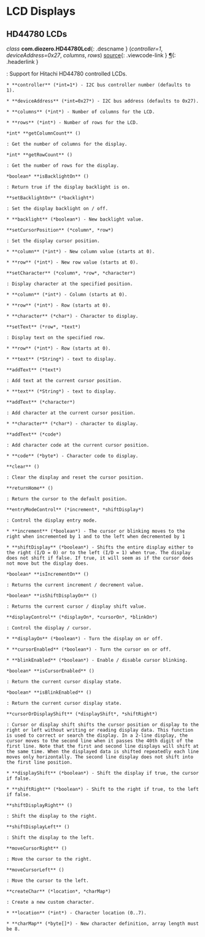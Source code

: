 # LCD Displays

## HD44780 LCDs

*class* **com.diozero.HD44780Lcd**{: .descname } (*controller=1*, *deviceAddress=0x27*, *columns*, *rows*) [source](https://github.com/mattjlewis/diozero/blob/master/diozero-core/src/main/java/com/diozero/HD44780Lcd.java){: .viewcode-link } [&para;](LCDDisplays.md#hd44780-lcd "Permalink to this definition"){: .headerlink }

: Support for Hitachi HD44780 controlled LCDs.

    * **controller** (*int=1*) - I2C bus controller number (defaults to 1).
    
    * **deviceAddress** (*int=0x27*) - I2C bus address (defaults to 0x27).
    
    * **columns** (*int*) - Number of columns for the LCD.
    
    * **rows** (*int*) - Number of rows for the LCD.
    
    *int* **getColumnCount** ()
    
    : Get the number of columns for the display.
    
    *int* **getRowCount** ()
    
    : Get the number of rows for the display.
    
    *boolean* **isBacklightOn** ()
    
    : Return true if the display backlight is on.
    
    **setBacklightOn** (*backlight*)
    
    : Set the display backlight on / off.
    
    * **backlight** (*boolean*) - New backlight value.
    
    **setCursorPosition** (*column*, *row*)
    
    : Set the display cursor position.
    
    * **column** (*int*) - New column value (starts at 0).
    
    * **row** (*int*) - New row value (starts at 0).
    
    **setCharacter** (*column*, *row*, *character*)
    
    : Display character at the specified position.
    
    * **column** (*int*) - Column (starts at 0).
    
    * **row** (*int*) - Row (starts at 0).
    
    * **character** (*char*) - Character to display.
    
    **setText** (*row*, *text*)
    
    : Display text on the specified row.
    
    * **row** (*int*) - Row (starts at 0).
    
    * **text** (*String*) - text to display.
    
    **addText** (*text*)
    
    : Add text at the current cursor position.
    
    * **text** (*String*) - text to display.
    
    **addText** (*character*)
    
    : Add character at the current cursor position.
    
    * **character** (*char*) - character to display.
    
    **addText** (*code*)
    
    : Add character code at the current cursor position.
    
    * **code** (*byte*) - Character code to display.
    
    **clear** ()
    
    : Clear the display and reset the cursor position.
    
    **returnHome** ()
    
    : Return the cursor to the default position.
    
    **entryModeControl** (*increment*, *shiftDisplay*)
    
    : Control the display entry mode.
    
    * **increment** (*boolean*) - The cursor or blinking moves to the right when incremented by 1 and to the left when decremented by 1
    
    * **shiftDisplay** (*boolean*) - Shifts the entire display either to the right (I/D = 0) or to the left (I/D = 1) when true. The display does not shift if false. If true, it will seem as if the cursor does not move but the display does.
    
    *boolean* **isIncrementOn** ()
    
    : Returns the current increment / decrement value.
    
    *boolean* **isShiftDisplayOn** ()
    
    : Returns the current cursor / display shift value.
    
    **displayControl** (*displayOn*, *cursorOn*, *blinkOn*)
    
    : Control the display / cursor.
    
    * **displayOn** (*boolean*) - Turn the display on or off.
    
    * **cursorEnabled** (*boolean*) - Turn the cursor on or off.
    
    * **blinkEnabled** (*boolean*) - Enable / disable cursor blinking.
    
    *boolean* **isCursorEnabled** ()
    
    : Return the current cursor display state.
    
    *boolean* **isBlinkEnabled** ()
    
    : Return the current cursor display state.
    
    **cursorOrDisplayShift** (*displayShift*, *shiftRight*)
    
    : Cursor or display shift shifts the cursor position or display to the right or left without writing or reading display data. This function is used to correct or search the display. In a 2-line display, the cursor moves to the second line when it passes the 40th digit of the first line. Note that the first and second line displays will shift at the same time. When the displayed data is shifted repeatedly each line moves only horizontally. The second line display does not shift into the first line position.
    
    * **displayShift** (*boolean*) - Shift the display if true, the cursor if false.
    
    * **shiftRight** (*boolean*) - Shift to the right if true, to the left if false.
    
    **shiftDisplayRight** ()
    
    : Shift the display to the right.
    
    **shiftDisplayLeft** ()
    
    : Shift the display to the left.
    
    **moveCursorRight** ()
    
    : Move the cursor to the right.
    
    **moveCursorLeft** ()
    
    : Move the cursor to the left.
    
    **createChar** (*location*, *charMap*)
    
    : Create a new custom character.
    
    * **location** (*int*) - Character location (0..7).
    
    * **charMap** (*byte[]*) - New character definition, array length must be 8.
